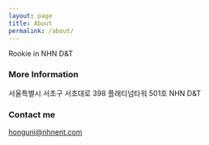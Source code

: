 ```yaml
---
layout: page
title: About
permalink: /about/
---
```


Rookie in NHN D&T

### More Information

서울특별시 서초구 서초대로 398 플래티넘타워 501호 NHN D&T

### Contact me

[honguni@nhnent.com](mailto:honguni@nhnent.com)
